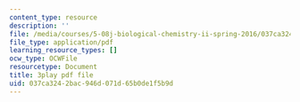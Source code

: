 ```yaml
---
content_type: resource
description: ''
file: /media/courses/5-08j-biological-chemistry-ii-spring-2016/037ca3242bac946d071d65b0de1f5b9d_Jn-Bkwf77SQ.pdf
file_type: application/pdf
learning_resource_types: []
ocw_type: OCWFile
resourcetype: Document
title: 3play pdf file
uid: 037ca324-2bac-946d-071d-65b0de1f5b9d
---
```

